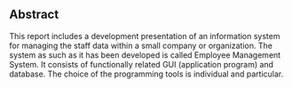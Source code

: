 ## Abstract
   This report includes a development presentation of an information system for managing
the staff data within a small company or organization. The system as such as it has been
developed is called Employee Management System. It consists of functionally related
GUI (application program) and database.
The choice of the programming tools is individual and particular.
## 
